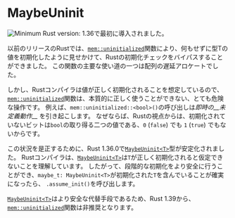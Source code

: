 # MaybeUninit

<!--
Initially added: ![Minimum Rust version: 1.36](https://img.shields.io/badge/Minimum%20Rust%20Version-1.36-brightgreen.svg)
-->
![Minimum Rust version: 1.36](https://img.shields.io/badge/Minimum%20Rust%20Version-1.36-brightgreen.svg)で最初に導入されました。

<!--
In previous releases of Rust, the [`mem::uninitialized`] function has allowed
you to bypass Rust's initialization checks by pretending that you've
initialized a value at type `T` without doing anything. One of the main uses
of this function has been to lazily allocate arrays.
-->
以前のリリースのRustでは、[`mem::uninitialized`]関数により、何もせずに型Tの値を初期化したように見せかけて、Rustの初期化チェックをバイパスすることができました。
この関数の主要な使い道の一つは配列の遅延アロケートでした。

<!--
However, [`mem::uninitialized`] is an incredibly dangerous operation that
essentially cannot be used correctly as the Rust compiler assumes that values
are properly initialized. For example, calling `mem::uninitialized::<bool>()`
causes *instantaneous __undefined behavior__* as, from Rust's point of view,
the uninitialized bits are neither `0` (for `false`) nor `1` (for `true`) -
the only two allowed bit patterns for `bool`.
-->
しかし、Rustコンパイラは値が正しく初期化されることを想定しているので、[`mem::uninitialized`]関数は、本質的に正しく使うことができない、とても危険な操作です。
例えば、`mem::uninitialized::<bool>()`の呼び出しは*即時の__未定義動作__* を引き起こします。
なぜならば、Rustの視点からは、初期化されていないビットは`bool`の取り得る二つの値である、`0` (`false`) でも `1` (`true`) でもないからです。

<!--
To remedy this situation, in Rust 1.36.0, the type [`MaybeUninit<T>`] has
been stabilized. The Rust compiler will understand that it should not assume
that a [`MaybeUninit<T>`] is a properly initialized `T`. Therefore, you can
do gradual initialization more safely and eventually use `.assume_init()`
once you are certain that `maybe_t: MaybeUninit<T>` contains an initialized
`T`.
-->
この状況を是正するために、Rust 1.36.0で[`MaybeUninit<T>`]型が安定化されました。
Rustコンパイラは、[`MaybeUninit<T>`]は`T`が正しく初期化されると仮定できないことを理解しています。
したがって、段階的な初期化をより安全に行うことができ、`maybe_t: MaybeUninit<T>`が初期化された`T`を含んでいることが確実になったら、 `.assume_init()`を呼び出します。

<!--
As [`MaybeUninit<T>`] is the safer alternative, starting with Rust 1.39, the
function [`mem::uninitialized`] will be deprecated.
-->
[`MaybeUninit<T>`]はより安全な代替手段であるため、Rust 1.39から、[`mem::uninitialized`]関数は非推奨となります。

[`MaybeUninit<T>`]: https://doc.rust-lang.org/std/mem/union.MaybeUninit.html
[`mem::uninitialized`]: https://doc.rust-lang.org/std/mem/fn.uninitialized.html
